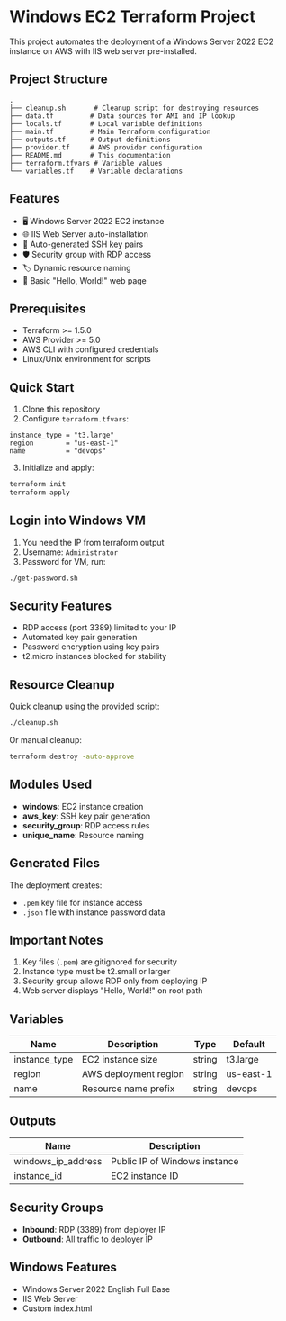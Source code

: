# Windows EC2 Terraform Project

This project automates the deployment of a Windows Server 2022 EC2 instance on AWS with IIS web server pre-installed.

## Project Structure

```plaintext
.
├── cleanup.sh       # Cleanup script for destroying resources
├── data.tf         # Data sources for AMI and IP lookup
├── locals.tf       # Local variable definitions
├── main.tf         # Main Terraform configuration
├── outputs.tf      # Output definitions
├── provider.tf     # AWS provider configuration
├── README.md       # This documentation
├── terraform.tfvars # Variable values
└── variables.tf    # Variable declarations
```

## Features

- 🖥️ Windows Server 2022 EC2 instance
- 🌐 IIS Web Server auto-installation
- 🔐 Auto-generated SSH key pairs
- 🛡️ Security group with RDP access
- 🏷️ Dynamic resource naming
- 📝 Basic "Hello, World!" web page

## Prerequisites

- Terraform >= 1.5.0
- AWS Provider >= 5.0
- AWS CLI with configured credentials
- Linux/Unix environment for scripts

## Quick Start

1. Clone this repository
2. Configure `terraform.tfvars`:

```hcl
instance_type = "t3.large"
region        = "us-east-1"
name          = "devops"
```

3. Initialize and apply:

```bash
terraform init
terraform apply
```

## Login into Windows VM
1. You need the IP from terraform output
2. Username:  `Administrator`
3. Password for VM, run:

```sh
./get-password.sh
```

## Security Features

- RDP access (port 3389) limited to your IP
- Automated key pair generation
- Password encryption using key pairs
- t2.micro instances blocked for stability

## Resource Cleanup

Quick cleanup using the provided script:

```bash
./cleanup.sh
```

Or manual cleanup:

```bash
terraform destroy -auto-approve
```

## Modules Used

- **windows**: EC2 instance creation
- **aws_key**: SSH key pair generation
- **security_group**: RDP access rules
- **unique_name**: Resource naming

## Generated Files

The deployment creates:
- `.pem` key file for instance access
- `.json` file with instance password data

## Important Notes

1. Key files (`.pem`) are gitignored for security
2. Instance type must be t2.small or larger
3. Security group allows RDP only from deploying IP
4. Web server displays "Hello, World!" on root path

## Variables

| Name | Description | Type | Default |
|------|-------------|------|---------|
| instance_type | EC2 instance size | string | t3.large |
| region | AWS deployment region | string | us-east-1 |
| name | Resource name prefix | string | devops |

## Outputs

| Name | Description |
|------|-------------|
| windows_ip_address | Public IP of Windows instance |
| instance_id | EC2 instance ID |

## Security Groups

- **Inbound**: RDP (3389) from deployer IP
- **Outbound**: All traffic to deployer IP

## Windows Features

- Windows Server 2022 English Full Base
- IIS Web Server
- Custom index.html